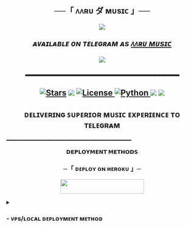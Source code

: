 <h2 align="center">
    ──「 ᴧᴧʀᴜ ダ ᴍᴜsɪᴄ 」──


<p align="center">
  <img src="https://graph.org/file/0cae92d3d28bef0d5fb00.jpg">
</p>

_**ᴀᴠᴀɪʟᴀʙʟᴇ ᴏɴ ᴛᴇʟᴇɢʀᴀᴍ ᴀs [ ᴧᴧʀᴜ ᴍᴜsɪᴄ ](https://t.me/AarumusicBot)**_

<div align="center">
  <img src="https://readme-typing-svg.herokuapp.com?color=Blue&center=true&lines=──+「+ᴧᴧʀᴜ+ダ+ᴍᴜsɪᴄ」+──;ᴧɴ+ᴧᴅᴠᴧɴᴄᴇᴅ+ɢʀᴏᴜᴘ+ᴍᴜꜱɪᴄ+ʙᴏᴛ+ᴏɴ+ᴛᴇʟᴇɢʀᴀᴍ.&width=600&height=180">
</div>

━━━━━━━━━━━━━━━━━━━━━━━━━━━━━━━━

<p align="center">
<a href="https://github.com/CodeLearning301/AaruMusic/stargazers"><img src="https://img.shields.io/github/stars/CodeLearning301/AaruMusic?color=black&logo=github&logoColor=black&style=for-the-badge" alt="Stars" /></a>
<a href="https://github.com/CodeLearning301/AaruMusic/network/members"> <img src="https://img.shields.io/github/forks/CodeLearning301/AaruMusic?color=black&logo=github&logoColor=black&style=for-the-badge" /></a>
<a href="https://github.com/CodeLearning301/AaruMusic/blob/master/LICENSE"> <img src="https://img.shields.io/badge/License-MIT-blueviolet?style=for-the-badge" alt="License" /> </a>
<a href="https://www.python.org/"> <img src="https://img.shields.io/badge/Written%20in-Python-skyblue?style=for-the-badge&logo=python" alt="Python" /> </a>
<a href="https://pypi.org/project/Pyrogram/"> <img src="https://img.shields.io/pypi/v/pyrogram?color=white&label=pyrogram&logo=python&logoColor=blue&style=for-the-badge" /></a>
<a href="https://github.com/CodeLearning301/AaruMusic/commits/codinghub306"> <img src="https://img.shields.io/github/last-commit/CodeLearning301/AaruMusic?color=black&logo=github&logoColor=black&style=for-the-badge" /></a>
</p>

<h2 align="center">ᴅᴇʟɪᴠᴇʀɪɴɢ ꜱᴜᴘᴇʀɪᴏʀ ᴍᴜꜱɪᴄ ᴇxᴘᴇʀɪᴇɴᴄᴇ ᴛᴏ ᴛᴇʟᴇɢʀᴀᴍ</h2>
━━━━━━━━━━━━━━━━━━━━━━━━━━━━━━━━━━━━━━━

</p>

<p align="center">
<b>𝗗𝗘𝗣𝗟𝗢𝗬𝗠𝗘𝗡𝗧 𝗠𝗘𝗧𝗛𝗢𝗗𝗦</b>
</p>

<h3 align="center">
    ─「 ᴅᴇᴩʟᴏʏ ᴏɴ ʜᴇʀᴏᴋᴜ 」─
</h3>

<p align="center"><a href="https://dashboard.heroku.com/new?template=https://github.com/CodeLearning301/AaruMusic"> <img src="https://img.shields.io/badge/Deploy%20On%20Heroku-blue?style=for-the-badge&logo=heroku" width="220" height="38.45"/></a></p>


<details>
<summary><h3>
- <b> ᴠᴘs/ʟᴏᴄᴀʟ ᴅᴇᴘʟᴏʏᴍᴇɴᴛ ᴍᴇᴛʜᴏᴅ </b>
</h3></summary>

1. **Upgrade & Update:**
   ```bash
   sudo apt-get update && sudo apt-get upgrade -y
   ```

2. **Install Required Packages:**
   ```bash
   sudo apt-get install python3-pip ffmpeg -y
   ```
3. **Setting up PIP**
   ```bash
   sudo pip3 install -U pip
   ```
4. **Installing Node**
   ```bash
   curl -o- https://raw.githubusercontent.com/nvm-sh/nvm/v0.38.0/install.sh | bash && source ~/.bashrc && nvm install v18
   ```
5. **Clone the Repository**
   ```bash
   git clone https://github.com/CodeLearning301/AaruMusic && cd AaruMusic
   ```
6. **Install Requirements**
   ```bash
   pip3 install -U -r requirements.txt
   ```
7. **Create .env  with sample.env**
   ```bash
   cp sample.env .env
   ```
   - Edit .env with your vars
8. **Editing Vars:**
   ```bash
   vi .env
   ```
   - Edit .env with your values.
   - Press `I` button on keyboard to start editing.
   - Press `Ctrl + C`  once you are done with editing vars and type `:wq` to save .env or `:qa` to exit editing.
9. **Installing tmux**
    ```bash
    sudo apt install tmux -y && tmux
    ```
10. **Run the Bot**
    ```bash
    bash start
    ```

━━━━━━━━━━━━━━━━━━━━━━━━━━━━━━━━━━━━━━━━━━━━━━━━━━━

### 🔄 Updates & Support

Stay updated with the latest features and improvements to Aviax Music Bot:

<p align="center">
  <a href="">
    <img src="https://img.shields.io/badge/Join-Support%20Group-blue?style=for-the-badge&logo=telegram">
  </a>
  <a href="https://telegram.me/mehfil_ye_khayalat">
    <img src="https://img.shields.io/badge/Join-Update%20Channel-blue?style=for-the-badge&logo=telegram">
  </a>
</p>

---
